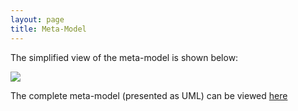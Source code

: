 ```yaml
---
layout: page
title: Meta-Model
---
```


The simplified view of the meta-model is shown below:

![](http://nafdocs.org/wp-content/uploads/2013/09/high-level-modem-web.png)


The complete meta-model (presented as UML) can be viewed [here](/modem/)
